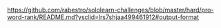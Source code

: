 https://github.com/rabestro/sololearn-challenges/blob/master/hard/pro-word-rank/README.md?ysclid=lrs7shjaa499461912#output-format
